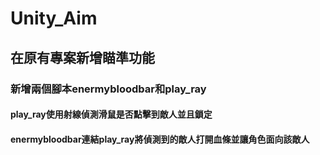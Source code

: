 # Unity_Aim
## 在原有專案新增瞄準功能
### 新增兩個腳本enermybloodbar和play_ray
#### play_ray使用射線偵測滑鼠是否點擊到敵人並且鎖定
#### enermybloodbar連結play_ray將偵測到的敵人打開血條並讓角色面向該敵人
